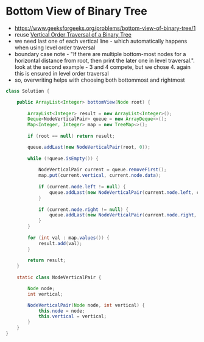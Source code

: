 # Bottom View of Binary Tree

- https://www.geeksforgeeks.org/problems/bottom-view-of-binary-tree/1
- reuse [Vertical Order Traversal of a Binary Tree](./Vertical%20Order%20Traversal%20of%20a%20Binary%20Tree.md)
- we need last one of each vertical line - which automatically happens when using level order traversal
- boundary case note - "If there are multiple bottom-most nodes for a horizontal distance from root, then print the later one in level traversal.". look at the second example - 3 and 4 compete, but we chose 4. again this is ensured in level order traversal
- so, overwriting helps with choosing both bottommost and rightmost

```java
class Solution {

    public ArrayList<Integer> bottomView(Node root) {
        
        ArrayList<Integer> result = new ArrayList<Integer>();
        Deque<NodeVerticalPair> queue = new ArrayDeque<>();
        Map<Integer, Integer> map = new TreeMap<>();
        
        if (root == null) return result;

        queue.addLast(new NodeVerticalPair(root, 0));
        
        while (!queue.isEmpty()) {
            
            NodeVerticalPair current = queue.removeFirst();
            map.put(current.vertical, current.node.data);
            
            if (current.node.left != null) {
                queue.addLast(new NodeVerticalPair(current.node.left, current.vertical - 1));
            }
            
            if (current.node.right != null) {
                queue.addLast(new NodeVerticalPair(current.node.right, current.vertical + 1));
            }
        }
        
        for (int val : map.values()) {
            result.add(val);
        }
        
        return result;
    }
    
    static class NodeVerticalPair {

        Node node;
        int vertical;

        NodeVerticalPair(Node node, int vertical) {
            this.node = node;
            this.vertical = vertical;
        }
    }
}
```
